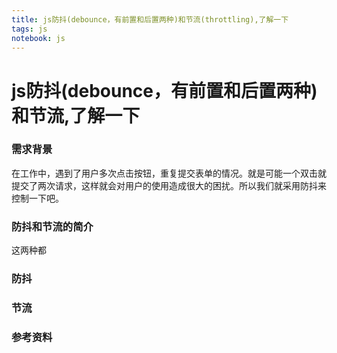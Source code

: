 ```yaml
---
title: js防抖(debounce，有前置和后置两种)和节流(throttling),了解一下
tags: js
notebook: js
---
```

# js防抖(debounce，有前置和后置两种)和节流,了解一下
### 需求背景
在工作中，遇到了用户多次点击按钮，重复提交表单的情况。就是可能一个双击就提交了两次请求，这样就会对用户的使用造成很大的困扰。所以我们就采用防抖来控制一下吧。

### 防抖和节流的简介
这两种都

### 防抖

### 节流

### 参考资料

